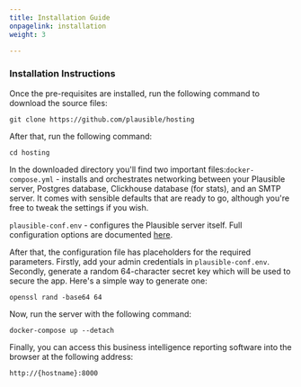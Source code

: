 ```yaml
---
title: Installation Guide
onpagelink: installation
weight: 3

---
```


### **Installation Instructions**

Once the pre-requisites are installed, run the following command to download the source files:

    git clone https://github.com/plausible/hosting

After that, run the following command:

    cd hosting

In the downloaded directory you'll find two important files:`docker-compose.yml` - installs and orchestrates networking between your Plausible server, Postgres database, Clickhouse database (for stats), and an SMTP server. It comes with sensible defaults that are ready to go, although you're free to tweak the settings if you wish.

`plausible-conf.env` - configures the Plausible server itself. Full configuration options are documented [here](https://plausible.io/docs/self-hosting-configuration).

After that, the configuration file has placeholders for the required parameters. Firstly, add your admin credentials in `plausible-conf.env`. Secondly, generate a random 64-character secret key which will be used to secure the app. Here's a simple way to generate one:

    openssl rand -base64 64

Now, run the server with the following command:

    docker-compose up --detach

Finally, you can access this business intelligence reporting software into the browser at the following address:

    http://{hostname}:8000

